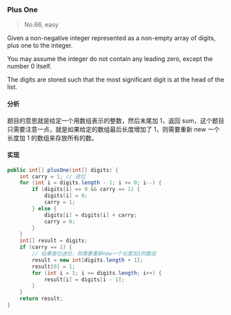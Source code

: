 ### Plus One

> No.66, easy

Given a non-negative integer represented as a non-empty array of digits, plus one to the integer.

You may assume the integer do not contain any leading zero, except the number 0 itself.

The digits are stored such that the most significant digit is at the head of the list.

#### 分析

题目的意思就是给定一个用数组表示的整数，然后末尾加 1，返回 sum，这个题目只需要注意一点，就是如果给定的数组最后长度增加了 1，则需要重新 new 一个长度加 1 的数组来存放所有的数。

#### 实现

```java
public int[] plusOne(int[] digits) {
    int carry = 1; // 进位
    for (int i = digits.length - 1; i >= 0; i--) {
        if (digits[i] == 9 && carry == 1) {
            digits[i] = 0;
            carry = 1;
        } else {
            digits[i] = digits[i] + carry;
            carry = 0;
        }
    }
    int[] result = digits;
    if (carry == 1) {
        // 如果首位进位，则需要重新new一个长度加1的数组
        result = new int[digits.length + 1];
        result[0] = 1;
        for (int i = 1; i <= digits.length; i++) {
            result[i] = digits[i - 1];
        }
    }
    return result;
}
```